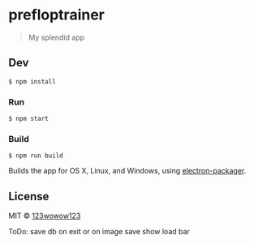 # prefloptrainer

> My splendid app


## Dev

```
$ npm install
```

### Run

```
$ npm start
```

### Build

```
$ npm run build
```

Builds the app for OS X, Linux, and Windows, using [electron-packager](https://github.com/electron-userland/electron-packager).


## License

MIT © [123wowow123](http://n/A)


ToDo:
save db on exit or on image save
show load bar
